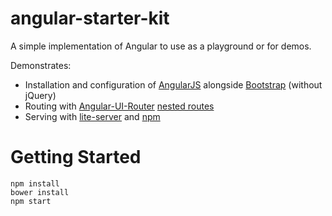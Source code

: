 # angular-starter-kit
A simple implementation of Angular to use as a playground or for demos.

Demonstrates:
- Installation and configuration of [AngularJS](https://github.com/angular/angular) alongside [Bootstrap](http://getbootstrap.com/) (without jQuery)
- Routing with [Angular-UI-Router](https://github.com/angular-ui/ui-router) [nested routes](https://github.com/angular-ui/ui-router/wiki/Nested-States-and-Nested-Views)
- Serving with [lite-server](https://github.com/johnpapa/lite-server) and [npm](https://github.com/npm/npm)

# Getting Started
```
npm install
bower install
npm start
```
